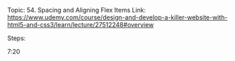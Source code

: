 Topic: 54. Spacing and Aligning Flex Items
Link: https://www.udemy.com/course/design-and-develop-a-killer-website-with-html5-and-css3/learn/lecture/27512248#overview



Steps: 


7:20






